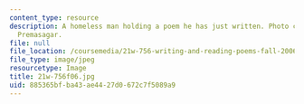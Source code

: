 ```yaml
---
content_type: resource
description: A homeless man holding a poem he has just written. Photo courtesy of
  Premasagar.
file: null
file_location: /coursemedia/21w-756-writing-and-reading-poems-fall-2006/885365bfba43ae4427d0672c7f5089a9_21w-756f06.jpg
file_type: image/jpeg
resourcetype: Image
title: 21w-756f06.jpg
uid: 885365bf-ba43-ae44-27d0-672c7f5089a9
---
```

